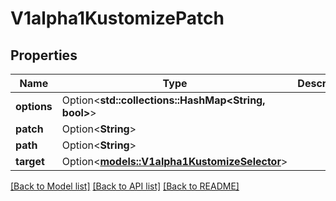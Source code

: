 # V1alpha1KustomizePatch

## Properties

Name | Type | Description | Notes
------------ | ------------- | ------------- | -------------
**options** | Option<**std::collections::HashMap<String, bool>**> |  | [optional]
**patch** | Option<**String**> |  | [optional]
**path** | Option<**String**> |  | [optional]
**target** | Option<[**models::V1alpha1KustomizeSelector**](v1alpha1KustomizeSelector.md)> |  | [optional]

[[Back to Model list]](../README.md#documentation-for-models) [[Back to API list]](../README.md#documentation-for-api-endpoints) [[Back to README]](../README.md)


